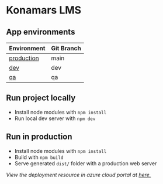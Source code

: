 # Konamars LMS

## App environments

| Environment                                                               | Git Branch |
| ------------------------------------------------------------------------- | ---------- |
| [production](https://calm-pebble-0c3131110.1.azurestaticapps.net/)        | main       |
| [dev](https://calm-pebble-0c3131110-dev.centralus.1.azurestaticapps.net/) | dev        |
| [qa](https://calm-pebble-0c3131110-dev.centralus.1.azurestaticapps.net/)  | qa         |

## Run project locally 

- Install node modules with `npm install`
- Run local dev server with `npm dev`

## Run in production

- Install node modules with `npm install`
- Build with `npm build`
- Serve generated `dist/` folder with a production web server

_View the deployment resource in azure cloud portal at [here.](https://portal.azure.com/#@mkonakonamars.onmicrosoft.com/resource/subscriptions/d5f3450e-23c9-47f0-a07c-f650dee64c3c/resourcegroups/javascript-stack/providers/Microsoft.Web/staticSites/konamars/staticsite)_
